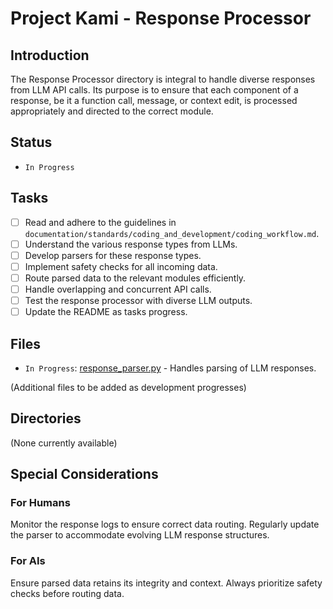 # Project Kami - Response Processor

## Introduction
The Response Processor directory is integral to handle diverse responses from LLM API calls. Its purpose is to ensure that each component of a response, be it a function call, message, or context edit, is processed appropriately and directed to the correct module.

## Status
- `In Progress`

## Tasks
- [ ] Read and adhere to the guidelines in `documentation/standards/coding_and_development/coding_workflow.md`.
- [ ] Understand the various response types from LLMs.
- [ ] Develop parsers for these response types.
- [ ] Implement safety checks for all incoming data.
- [ ] Route parsed data to the relevant modules efficiently.
- [ ] Handle overlapping and concurrent API calls.
- [ ] Test the response processor with diverse LLM outputs.
- [ ] Update the README as tasks progress.

## Files
- `In Progress`: [response_parser.py](./response_parser.py) - Handles parsing of LLM responses.

(Additional files to be added as development progresses)

## Directories
(None currently available)

## Special Considerations
### For Humans
Monitor the response logs to ensure correct data routing. Regularly update the parser to accommodate evolving LLM response structures.

### For AIs
Ensure parsed data retains its integrity and context. Always prioritize safety checks before routing data.

